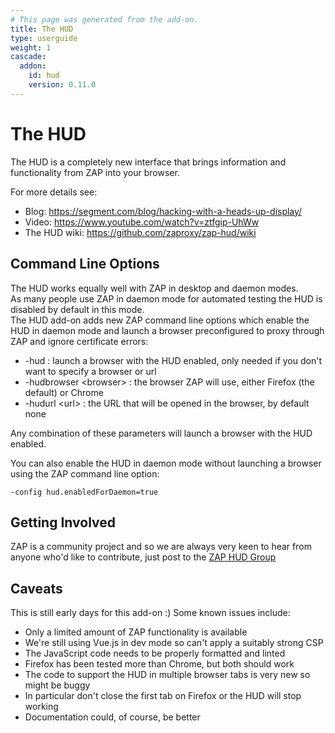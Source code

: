 ```yaml
---
# This page was generated from the add-on.
title: The HUD
type: userguide
weight: 1
cascade:
  addon:
    id: hud
    version: 0.11.0
---
```


# The HUD

The HUD is a completely new interface that brings information and functionality from ZAP into your browser.

For more details see:

- Blog: <https://segment.com/blog/hacking-with-a-heads-up-display/>
- Video: <https://www.youtube.com/watch?v=ztfgip-UhWw>
- The HUD wiki: <https://github.com/zaproxy/zap-hud/wiki>

## Command Line Options

The HUD works equally well with ZAP in desktop and daemon modes.  
As many people use ZAP in daemon mode for automated testing the HUD is disabled by default in this mode.  
The HUD add-on adds new ZAP command line options which enable the HUD in daemon mode and launch a browser preconfigured to proxy through ZAP and ignore certificate errors:

- -hud : launch a browser with the HUD enabled, only needed if you don't want to specify a browser or url
- -hudbrowser \<browser\> : the browser ZAP will use, either Firefox (the default) or Chrome
- -hudurl \<url\> : the URL that will be opened in the browser, by default none

Any combination of these parameters will launch a browser with the HUD enabled.

You can also enable the HUD in daemon mode without launching a browser using the ZAP command line option:

```
-config hud.enabledForDaemon=true
```

## Getting Involved

ZAP is a community project and so we are always very keen to hear from anyone who'd like to contribute, just post to the [ZAP HUD Group](https://groups.google.com/group/zaproxy-hud)

## Caveats

This is still early days for this add-on :) Some known issues include:

- Only a limited amount of ZAP functionality is available
- We're still using Vue.js in dev mode so can't apply a suitably strong CSP
- The JavaScript code needs to be properly formatted and linted
- Firefox has been tested more than Chrome, but both should work
- The code to support the HUD in multiple browser tabs is very new so might be buggy
- In particular don't close the first tab on Firefox or the HUD will stop working
- Documentation could, of course, be better
